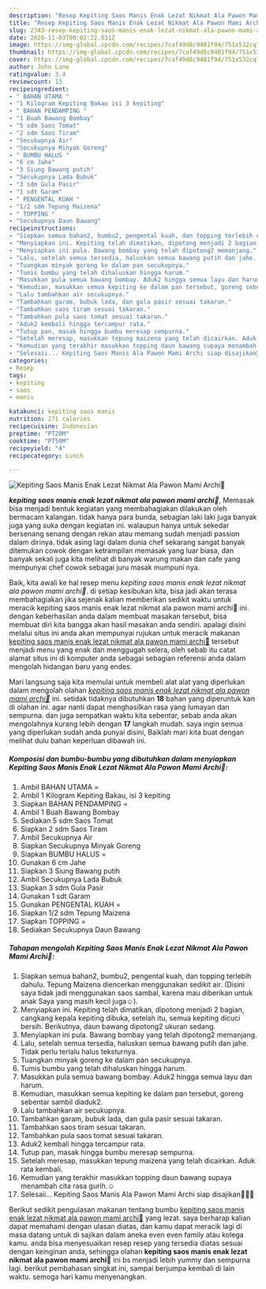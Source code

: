 ```yaml
---
description: "Resep Kepiting Saos Manis Enak Lezat Nikmat Ala Pawon Mami Archi💙 yang Menggugah Selera"
title: "Resep Kepiting Saos Manis Enak Lezat Nikmat Ala Pawon Mami Archi💙 yang Menggugah Selera"
slug: 2343-resep-kepiting-saos-manis-enak-lezat-nikmat-ala-pawon-mami-archi-yang-menggugah-selera
date: 2020-11-03T00:02:22.031Z
image: https://img-global.cpcdn.com/recipes/7caf49d8c9481f94/751x532cq70/kepiting-saos-manis-enak-lezat-nikmat-ala-pawon-mami-archi💙-foto-resep-utama.jpg
thumbnail: https://img-global.cpcdn.com/recipes/7caf49d8c9481f94/751x532cq70/kepiting-saos-manis-enak-lezat-nikmat-ala-pawon-mami-archi💙-foto-resep-utama.jpg
cover: https://img-global.cpcdn.com/recipes/7caf49d8c9481f94/751x532cq70/kepiting-saos-manis-enak-lezat-nikmat-ala-pawon-mami-archi💙-foto-resep-utama.jpg
author: John Lane
ratingvalue: 3.4
reviewcount: 13
recipeingredient:
- " BAHAN UTAMA "
- "1 Kilogram Kepiting Bakau isi 3 kepiting"
- " BAHAN PENDAMPING "
- "1 Buah Bawang Bombay"
- "5 sdm Saos Tomat"
- "2 sdm Saos Tiram"
- "Secukupnya Air"
- "Secukupnya Minyak Goreng"
- " BUMBU HALUS "
- "6 cm Jahe"
- "3 Siung Bawang putih"
- "Secukupnya Lada Bubuk"
- "3 sdm Gula Pasir"
- "1 sdt Garam"
- " PENGENTAL KUAH "
- "1/2 sdm Tepung Maizena"
- " TOPPING "
- "Secukupnya Daun Bawang"
recipeinstructions:
- "Siapkan semua bahan2, bumbu2, pengental kuah, dan topping terlebih dahulu. Tepung Maizena diencerkan menggunakan sedikit air. (Disini saya tidak jadi menggunakan saos sambal, karena mau diberikan untuk anak Saya yang masih kecil juga☺️)."
- "Menyiapkan ini. Kepiting telah dimatikan, dipotong menjadi 2 bagian, cangkang kepala kepiting dibuka, setelah itu, semua kepiting dicuci bersih. Berikutnya, daun bawang dipotong2 ukuran sedang."
- "Menyiapkan ini pula. Bawang bombay yang telah dipotong2 memanjang."
- "Lalu, setelah semua tersedia, haluskan semua bawang putih dan jahe. Tidak perlu terlalu halus teksturnya."
- "Tuangkan minyak goreng ke dalam pan secukupnya."
- "Tumis bumbu yang telah dihaluskan hingga harum."
- "Masukkan pula semua bawang bombay. Aduk2 hingga semua layu dan harum."
- "Kemudian, masukkan semua kepiting ke dalam pan tersebut, goreng sebentar sambil diaduk2."
- "Lalu tambahkan air secukupnya."
- "Tambahkan garam, bubuk lada, dan gula pasir sesuai takaran."
- "Tambahkan saos tiram sesuai takaran."
- "Tambahkan pula saos tomat sesuai takaran."
- "Aduk2 kembali hingga tercampur rata."
- "Tutup pan, masak hingga bumbu meresap sempurna."
- "Setelah meresap, masukkan tepung maizena yang telah dicairkan. Aduk rata kembali."
- "Kemudian yang terakhir masukkan topping daun bawang supaya menambah cita rasa gurih.☺️"
- "Selesaii... Kepiting Saos Manis Ala Pawon Mami Archi siap disajikan🤗💙✨"
categories:
- Resep
tags:
- kepiting
- saos
- manis

katakunci: kepiting saos manis 
nutrition: 271 calories
recipecuisine: Indonesian
preptime: "PT28M"
cooktime: "PT50M"
recipeyield: "4"
recipecategory: Lunch

---
```



![Kepiting Saos Manis Enak Lezat Nikmat Ala Pawon Mami Archi💙](https://img-global.cpcdn.com/recipes/7caf49d8c9481f94/751x532cq70/kepiting-saos-manis-enak-lezat-nikmat-ala-pawon-mami-archi💙-foto-resep-utama.jpg)

<b><i>kepiting saos manis enak lezat nikmat ala pawon mami archi💙</i></b>, Memasak bisa menjadi bentuk kegiatan yang membahagiakan dilakukan oleh bermacam kalangan. tidak hanya para bunda, sebagian laki laki juga banyak juga yang suka dengan kegiatan ini. walaupun hanya untuk sekedar bersenang senang dengan rekan atau memang sudah menjadi passion dalam dirinya. tidak asing lagi dalam dunia chef sekarang sangat banyak ditemukan cowok dengan ketrampilan memasak yang luar biasa, dan banyak sekali juga kita melihat di banyak warung makan dan cafe yang mempunyai chef cowok sebagai juru masak mumpuni nya.

Baik, kita awali ke hal resep menu <i>kepiting saos manis enak lezat nikmat ala pawon mami archi💙</i>. di setiap kesibukan kita, bisa jadi akan terasa membahagiakan jika sejenak kalian memberikan sedikit waktu untuk meracik kepiting saos manis enak lezat nikmat ala pawon mami archi💙 ini. dengan keberhasilan anda dalam membuat masakan tersebut, bisa membuat diri kita bangga akan hasil masakan anda sendiri. apalagi disini melalui situs ini anda akan mempunyai rujukan untuk meracik makanan <u>kepiting saos manis enak lezat nikmat ala pawon mami archi💙</u> tersebut menjadi menu yang enak dan menggugah selera, oleh sebab itu catat alamat situs ini di komputer anda sebagai sebagian referensi anda dalam mengolah hidangan baru yang endes.




Mari langsung saja kita memulai untuk membeli alat alat yang diperlukan dalam mengolah olahan <u><i>kepiting saos manis enak lezat nikmat ala pawon mami archi💙</i></u> ini. setidak tidaknya dibutuhkan <b>18</b> bahan yang diperuntuk kan di olahan ini. agar nanti dapat menghasilkan rasa yang lumayan dan sempurna. dan juga sempatkan waktu kita sebentar, sebab anda akan mengolahnya kurang lebih dengan <b>17</b> langkah mudah. saya ingin semua yang diperlukan sudah anda punyai disini, Baiklah mari kita buat dengan melihat dulu bahan keperluan dibawah ini.

<!--inarticleads1-->

##### Komposisi dan bumbu-bumbu yang dibutuhkan dalam menyiapkan Kepiting Saos Manis Enak Lezat Nikmat Ala Pawon Mami Archi💙:

1. Ambil  BAHAN UTAMA =
1. Ambil 1 Kilogram Kepiting Bakau, isi 3 kepiting
1. Siapkan  BAHAN PENDAMPING =
1. Ambil 1 Buah Bawang Bombay
1. Sediakan 5 sdm Saos Tomat
1. Siapkan 2 sdm Saos Tiram
1. Ambil Secukupnya Air
1. Siapkan Secukupnya Minyak Goreng
1. Siapkan  BUMBU HALUS =
1. Gunakan 6 cm Jahe
1. Siapkan 3 Siung Bawang putih
1. Ambil Secukupnya Lada Bubuk
1. Siapkan 3 sdm Gula Pasir
1. Gunakan 1 sdt Garam
1. Gunakan  PENGENTAL KUAH =
1. Siapkan 1/2 sdm Tepung Maizena
1. Siapkan  TOPPING =
1. Sediakan Secukupnya Daun Bawang




<!--inarticleads2-->

##### Tahapan mengolah Kepiting Saos Manis Enak Lezat Nikmat Ala Pawon Mami Archi💙:

1. Siapkan semua bahan2, bumbu2, pengental kuah, dan topping terlebih dahulu. Tepung Maizena diencerkan menggunakan sedikit air. (Disini saya tidak jadi menggunakan saos sambal, karena mau diberikan untuk anak Saya yang masih kecil juga☺️).
1. Menyiapkan ini. Kepiting telah dimatikan, dipotong menjadi 2 bagian, cangkang kepala kepiting dibuka, setelah itu, semua kepiting dicuci bersih. Berikutnya, daun bawang dipotong2 ukuran sedang.
1. Menyiapkan ini pula. Bawang bombay yang telah dipotong2 memanjang.
1. Lalu, setelah semua tersedia, haluskan semua bawang putih dan jahe. Tidak perlu terlalu halus teksturnya.
1. Tuangkan minyak goreng ke dalam pan secukupnya.
1. Tumis bumbu yang telah dihaluskan hingga harum.
1. Masukkan pula semua bawang bombay. Aduk2 hingga semua layu dan harum.
1. Kemudian, masukkan semua kepiting ke dalam pan tersebut, goreng sebentar sambil diaduk2.
1. Lalu tambahkan air secukupnya.
1. Tambahkan garam, bubuk lada, dan gula pasir sesuai takaran.
1. Tambahkan saos tiram sesuai takaran.
1. Tambahkan pula saos tomat sesuai takaran.
1. Aduk2 kembali hingga tercampur rata.
1. Tutup pan, masak hingga bumbu meresap sempurna.
1. Setelah meresap, masukkan tepung maizena yang telah dicairkan. Aduk rata kembali.
1. Kemudian yang terakhir masukkan topping daun bawang supaya menambah cita rasa gurih.☺️
1. Selesaii... Kepiting Saos Manis Ala Pawon Mami Archi siap disajikan🤗💙✨




Berikut sedikit pengulasan makanan tentang bumbu <u>kepiting saos manis enak lezat nikmat ala pawon mami archi💙</u> yang lezat. saya berharap kalian dapat memahami dengan ulasan diatas, dan kamu dapat meracik lagi di masa datang untuk di sajikan dalam aneka even even family atau kolega kamu. anda bisa menyesuaikan resep resep yang tersedia diatas sesuai dengan keinginan anda, sehingga olahan <b>kepiting saos manis enak lezat nikmat ala pawon mami archi💙</b> ini bs menjadi lebih yummy dan sempurna lagi. berikut pembahasan singkat ini, sampai berjumpa kembali di lain waktu. semoga hari kamu menyenangkan.
